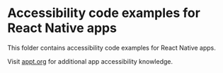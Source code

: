 # Accessibility code examples for React Native apps

This folder contains accessibility code examples for React Native apps.

Visit [appt.org](https://appt.org/) for additional app accessibility knowledge.
